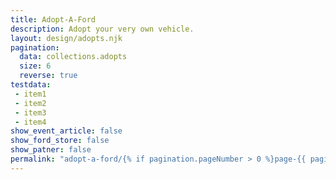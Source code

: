 ```yaml
---
title: Adopt-A-Ford
description: Adopt your very own vehicle.
layout: design/adopts.njk
pagination:
  data: collections.adopts
  size: 6
  reverse: true
testdata:
 - item1
 - item2
 - item3
 - item4
show_event_article: false
show_ford_store: false
show_patner: false
permalink: "adopt-a-ford/{% if pagination.pageNumber > 0 %}page-{{ pagination.pageNumber + 1 }}/{% endif %}index.html"
---
```


